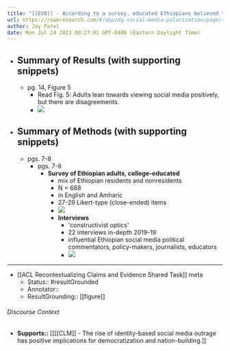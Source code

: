 ```yaml
---
title: "[[EVD]] - According to a survey, educated Ethiopians believed that social media helps and hurts democracy in Ethiopia. - [[@worknehSocialMediaProtest2020]]"
url: https://roamresearch.com/#/app/dg-social-media-polarization/page/tad5MxAmU
author: Jay Patel
date: Mon Jul 24 2023 00:27:01 GMT-0400 (Eastern Daylight Time)
---
```


- ## Summary of Results (with supporting snippets)
    - pg. 14, Figure 5
        - Read Fig. 5: Adults lean towards viewing social media positively, but there are disagreements.
        - ![](https://firebasestorage.googleapis.com/v0/b/firescript-577a2.appspot.com/o/imgs%2Fapp%2Fdg-social-media-polarization%2FxRwLIU-QHz.28.57.png?alt=media&token=172f131f-7ddd-457b-87bb-db881ff3915b)
- ## Summary of Methods (with supporting snippets)
    - pgs. 7-8
        - pgs. 7-8
            - **Survey of Ethiopian adults, college-educated**
                - mix of Ethiopian residents and nonresidents
                - N = 688
                - in English and Amharic
                - 27-29 Likert-type (close-ended) items
                - ![](https://firebasestorage.googleapis.com/v0/b/firescript-577a2.appspot.com/o/imgs%2Fapp%2Fdg-social-media-polarization%2FXmxaI7yw9N.08.03.png?alt=media&token=875f890d-6527-45a4-88b2-2c31ec228176)
                - **Interviews**
                    - 'constructivist optics'
                    - 22 interviews in-depth 2019-19
                    - influential Ethiopian social media political commentators, policy-makers, journalists, educators
                    - ![](https://firebasestorage.googleapis.com/v0/b/firescript-577a2.appspot.com/o/imgs%2Fapp%2Fdg-social-media-polarization%2F33zgtcd_zh.09.10.png?alt=media&token=1a071c80-6cc4-4e37-ab8c-e6613f8b9902)
- ---
- [[ACL Recontextualizing Claims and Evidence Shared Task]] meta
    - Status:: #resultGrounded
    - Annotator::
    - ResultGrounding:: [[figure]]

###### Discourse Context

- **Supports::** [[[[CLM]] - The rise of identity-based social media outrage has positive implications for democratization and nation-building.]]
